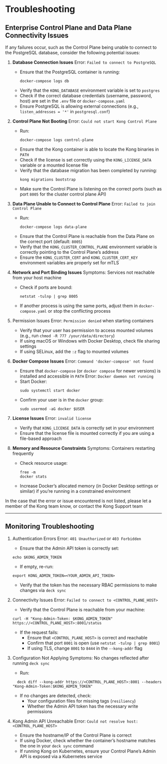 # Troubleshooting

## Enterprise Control Plane and Data Plane Connectivity Issues

If any failures occur, such as the Control Plane being unable to connect to the PostgreSQL database, consider the following potential issues:

1. **Database Connection Issues**
   Error: `Failed to connect to PostgreSQL`
    - Ensure that the PostgreSQL container is running:
      ```shell
      docker-compose logs db
      ```
    - Verify that the `KONG_DATABASE` environment variable is set to `postgres`
    - Check if the correct database credentials (username, password, host) are set in the `.env` file or `docker-compose.yaml`
    - Ensure PostgreSQL is allowing external connections (e.g., `listen_addresses = '*'` in `postgresql.conf`)

2. **Control Plane Not Booting**
   Error: `Could not start Kong Control Plane`
    - Run:
      ```shell
      docker-compose logs control-plane
      ```
    - Ensure that the Kong container is able to locate the Kong binaries in `PATH`
    - Check if the license is set correctly using the `KONG_LICENSE_DATA` variable or a mounted license file
    - Verify that the database migration has been completed by running:
      ```shell
      kong migrations bootstrap
      ```
    - Make sure the Control Plane is listening on the correct ports (such as port `8005` for the cluster control plane API)

3. **Data Plane Unable to Connect to Control Plane**
   Error: `Failed to join Control Plane`
    - Run:
      ```shell
      docker-compose logs data-plane
      ```
    - Ensure that the Control Plane is reachable from the Data Plane on the correct port (default: `8005`)
    - Verify that the `KONG_CLUSTER_CONTROL_PLANE` environment variable is correctly pointing to the Control Plane’s address
    - Ensure the `KONG_CLUSTER_CERT` and `KONG_CLUSTER_CERT_KEY` environment variables are properly set for mTLS

4. **Network and Port Binding Issues**
   Symptoms: Services not reachable from your host machine
    - Check if ports are bound:
      ```shell
      netstat -tulnp | grep 8005
      ```
    - If another process is using the same ports, adjust them in `docker-compose.yaml` or stop the conflicting process

5. Permission Issues
   Error: `Permission denied` when starting containers
    - Verify that your user has permission to access mounted volumes (e.g., run `chmod -R 777 /your/data/directory`)
    - If using macOS or Windows with Docker Desktop, check file sharing settings
    - If using SELinux, add the `:z` flag to mounted volumes

6. **Docker Compose Issues**
   Error: `Command 'docker-compose' not found`
    - Ensure that `docker-compose` (or `docker compose` for newer versions) is installed and accessible in `PATH`
      Error: `Docker daemon not running`
    - Start Docker:
      ```shell
      sudo systemctl start docker
      ```
    - Confirm your user is in the `docker` group:
      ```shell
      sudo usermod -aG docker $USER
      ```

7. **License Issues**
   Error: `invalid license`
    - Verify that `KONG_LICENSE_DATA` is correctly set in your environment
    - Ensure that the license file is mounted correctly if you are using a file-based approach

8. **Memory and Resource Constraints**
   Symptoms: Containers restarting frequently
    - Check resource usage:
      ```shell
      free -m
      docker stats
      ```
    - Increase Docker’s allocated memory (in Docker Desktop settings or similar) if you’re running in a constrained environment

In the case that the error or issue encountered is not listed, please let a member of the Kong team know, or contact the Kong Support team

---

## Monitoring Troubleshooting

1. Authentication Errors 
    Error: `401 Unauthorized` or `403 Forbidden`
    - Ensure that the Admin API token is correctly set:
    ```shell
    echo $KONG_ADMIN_TOKEN
    ```
    - If empty, re-run:
    ```shell
    export KONG_ADMIN_TOKEN=<YOUR_ADMIN_API_TOKEN>
    ```
    - Verify that the token has the necessary RBAC permissions to make changes via `deck sync`

2. Connectivity Issues
    Error: `Failed to connect to <CONTROL_PLANE_HOST>`
    - Verify that the Control Plane is reachable from your machine:
    ```shell
    curl -H "Kong-Admin-Token: $KONG_ADMIN_TOKEN" https://<CONTROL_PLANE_HOST>:8001/status
    ```
    - If the request fails:
      - Ensure that `<CONTROL_PLANE_HOST>` is correct and reachable
      - Confirm that port `8001` is open (use `netstat -tulnp | grep 8001`)
      - If using TLS, change `8001` to `8444` in the `--kong-addr` flag

3. Configuration Not Applying
    Symptoms: No changes reflected after running `deck sync`
    - Run:
    ```shell
      deck diff --kong-addr https://<CONTROL_PLANE_HOST>:8001 --headers "Kong-Admin-Token:$KONG_ADMIN_TOKEN"
      ```
    - If no changes are detected, check:
      - Your configuration files for missing tags (`resiliency`)
      - Whether the Admin API token has the necessary write permissions

4. Kong Admin API Unreachable
    Error: `Could not resolve host: <CONTROL_PLANE_HOST>`
    - Ensure the hostname/IP of the Control Plane is correct
    - If using Docker, check whether the container’s hostname matches the one in your `deck sync` command
    - If running Kong on Kubernetes, ensure your Control Plane’s Admin API is exposed via a Kubernetes service
